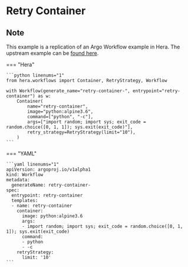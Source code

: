 # Retry Container

## Note

This example is a replication of an Argo Workflow example in Hera.
The upstream example can be [found here](https://github.com/argoproj/argo-workflows/blob/main/examples/retry-container.yaml).




=== "Hera"

    ```python linenums="1"
    from hera.workflows import Container, RetryStrategy, Workflow

    with Workflow(generate_name="retry-container-", entrypoint="retry-container") as w:
        Container(
            name="retry-container",
            image="python:alpine3.6",
            command=["python", "-c"],
            args=["import random; import sys; exit_code = random.choice([0, 1, 1]); sys.exit(exit_code)"],
            retry_strategy=RetryStrategy(limit="10"),
        )
    ```

=== "YAML"

    ```yaml linenums="1"
    apiVersion: argoproj.io/v1alpha1
    kind: Workflow
    metadata:
      generateName: retry-container-
    spec:
      entrypoint: retry-container
      templates:
      - name: retry-container
        container:
          image: python:alpine3.6
          args:
          - import random; import sys; exit_code = random.choice([0, 1, 1]); sys.exit(exit_code)
          command:
          - python
          - -c
        retryStrategy:
          limit: '10'
    ```

